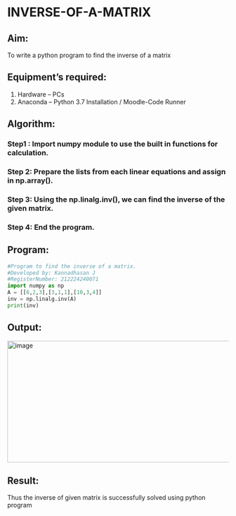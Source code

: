 # INVERSE-OF-A-MATRIX
## Aim:
To write a python program to find the inverse of a matrix
## Equipment’s required:
1. 	Hardware – PCs
2. 	Anaconda – Python 3.7 Installation / Moodle-Code Runner
## Algorithm:
### Step1 : Import numpy module to use the built in functions for calculation.
### Step 2: Prepare the lists from each linear equations and assign in np.array().
### Step 3: Using the np.linalg.inv(), we can find the inverse of the given matrix.
### Step 4: End the program.

## Program:
```Python
#Program to find the inverse of a matrix.
#Developed by: Kannadhasan J
#RegisterNumber: 212224240071
import numpy as np
A = [[6,2,3],[3,1,1],[10,3,4]]
inv = np.linalg.inv(A)
print(inv)
```
## Output:
<img width="571" height="276" alt="image" src="https://github.com/user-attachments/assets/945ccb79-7486-4060-875a-5dc42822cc63" />

## Result:
Thus the inverse of given matrix is successfully solved using python program

